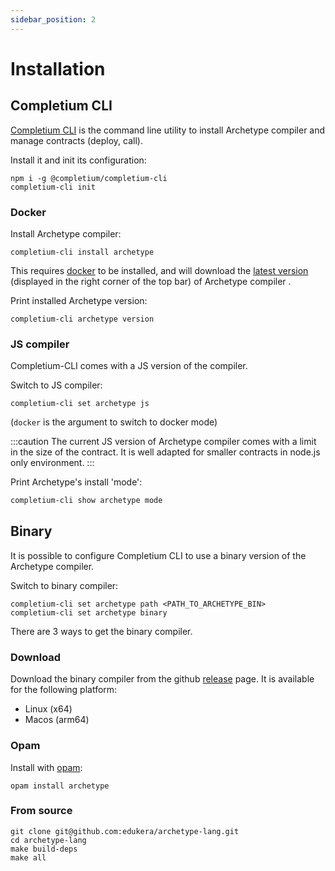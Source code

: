```yaml
---
sidebar_position: 2
---
```


# Installation

## Completium CLI

[Completium CLI](https://www.npmjs.com/package/@completium/completium-cli) is the command line utility to install Archetype compiler and manage contracts (deploy, call).

Install it and init its configuration:
```
npm i -g @completium/completium-cli
completium-cli init
```

### Docker

Install Archetype compiler:
```
completium-cli install archetype
```

This requires [docker](https://www.docker.com/) to be installed, and will download the [latest version](https://hub.docker.com/r/completium/archetype) (displayed in the right corner of the top bar) of Archetype compiler .

Print installed Archetype version:
```
completium-cli archetype version
```

### JS compiler

Completium-CLI comes with a JS version of the compiler.

Switch to JS compiler:
```
completium-cli set archetype js
```
(`docker` is the argument to switch to docker mode)

:::caution
The current JS version of Archetype compiler comes with a limit in the size of the contract. It is well adapted for smaller contracts in node.js only environment.
:::

Print Archetype's install 'mode':
```bash
completium-cli show archetype mode
```

## Binary

It is possible to configure Completium CLI to use a binary version of the Archetype compiler.

Switch to binary compiler:
```
completium-cli set archetype path <PATH_TO_ARCHETYPE_BIN>
completium-cli set archetype binary
```

There are 3 ways to get the binary compiler.

### Download

Download the binary compiler from the github [release](https://github.com/edukera/archetype-lang/releases/latest) page. It is available for the following platform:
* Linux (x64)
* Macos (arm64)

### Opam

Install with [opam](https://opam.ocaml.org/):
```
opam install archetype
```

### From source

```
git clone git@github.com:edukera/archetype-lang.git
cd archetype-lang
make build-deps
make all
```

